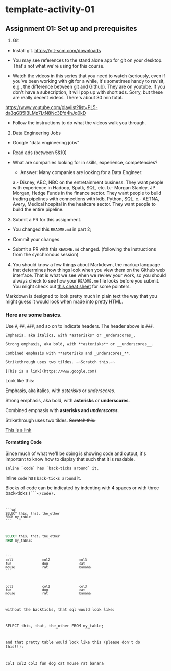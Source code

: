 # template-activity-01

## Assignment 01: Set up and prerequisites

1. Git
- Install git.
https://git-scm.com/downloads

- You may see references to the stand alone app for git on your desktop. That's not what we're using for this course.

- Watch the videos in this series that you need to watch (seriously, even if you've been working with git for a while, it's sometimes handy to revisit, e.g., the difference between git and Github). They are on youtube. If you don't have a subscription, it will pop up with short ads. Sorry, but these are really decent videos. There's about 30 min total.

https://www.youtube.com/playlist?list=PL5-da3qGB5IBLMp7LtN8Nc3Efd4hJq0kD

- Follow the instructions to do what the videos walk you through.



2. Data Engineering Jobs

- Google "data engineering jobs"
- Read ads (between 5&10)
- What are companies looking for in skills, experience, competencies?
  * Answer: Many companies are looking for a Data Engineer: 

  a.- Disney, ABC, NBC on the entretainment business. They want people with experience in Hadoop, Spatk, SQL, etc.
  b.- Morgan Stanley, JP Morgan, Hedge Funds in the finance sector. They want people to build trading pipelines with connections with kdb, Python, SQL.
  c.- AETNA, Avery, Medical hospital in the healtcare sector. They want people to build the entire pipeline.


3. Submit a PR for this assignment.
- You changed this `README.md` in part 2;

- Commit your changes.

- Submit a PR with this `README.md` changed.
(following the instructions from the synchronous session)


4. You should know a few things about Markdown, the markup language that  determines how things look when you view them on the Github web interface. That is what we see when we review your work, so you should always check to see how your `README.me` file looks before you submit. You might check out [this cheat sheet](https://github.com/adam-p/markdown-here/wiki/Markdown-Cheatsheet) for some pointers.

Markdown is designed to look pretty much in plain text the way that you might guess it would look when made into pretty HTML.

### Here are some basics.

Use `#`, `##`, `###`, and so on to indicate headers. The header above is `###`.

```
Emphasis, aka italics, with *asterisks* or _underscores_.

Strong emphasis, aka bold, with **asterisks** or __underscores__.

Combined emphasis with **asterisks and _underscores_**.

Strikethrough uses two tildes. ~~Scratch this.~~

[This is a link](https://www.google.com)

```

Look like this:

Emphasis, aka italics, with *asterisks* or _underscores_.

Strong emphasis, aka bold, with **asterisks** or __underscores__.

Combined emphasis with **asterisks and _underscores_**.

Strikethrough uses two tildes. ~~Scratch this.~~

[This is a link](https://www.google.com)

#### Formatting Code

Since much of what we'll be doing is showing code and output, it's important to know how to display that such that it is readable.

    Inline `code` has `back-ticks around` it.

Inline `code` has `back-ticks around` it.


Blocks of code can be indicated by indenting with 4 spaces or with three back-ticks (<code>```</code).


    ```sql
    SELECT this, that, the_other
    FROM my_table
    ```

```sql
SELECT this, that, the_other
FROM my_table;
```

    ```
    col1               col2               col3
    fun                dog                cat
    mouse              rat                banana
    ```

```
col1               col2               col3
fun                dog                cat
mouse              rat                banana
```
without the backticks, that sql would look like:

SELECT this, that, the_other
FROM my_table;


and that pretty table would look like this (please don't do this!!):

col1               col2               col3
fun                dog                cat
mouse              rat                banana

